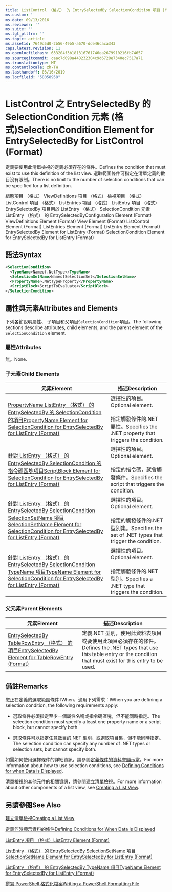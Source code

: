 ```yaml
---
title: ListControl （格式） 的 EntrySelectedBy SelectionCondition 項目 |Microsoft Docs
ms.custom: ''
ms.date: 09/13/2016
ms.reviewer: ''
ms.suite: ''
ms.tgt_pltfrm: ''
ms.topic: article
ms.assetid: 7649d5d0-2b56-49b5-a670-dde46caca343
caps.latest.revision: 11
ms.openlocfilehash: 633204f3b181316761746ea2679910216fb74657
ms.sourcegitcommit: caac7d098a448232304c9d6728e7340ec7517a71
ms.translationtype: MT
ms.contentlocale: zh-TW
ms.lasthandoff: 03/16/2019
ms.locfileid: "58058958"
---
```

# <a name="selectioncondition-element-for-entryselectedby-for-listcontrol-format"></a><span data-ttu-id="d96be-102">ListControl 之 EntrySelectedBy 的 SelectionCondition 元素 (格式)</span><span class="sxs-lookup"><span data-stu-id="d96be-102">SelectionCondition Element for EntrySelectedBy for ListControl (Format)</span></span>

<span data-ttu-id="d96be-103">定義要使用此清單檢視的定義必須存在的條件。</span><span class="sxs-lookup"><span data-stu-id="d96be-103">Defines the condition that must exist to use this definition of the list view.</span></span> <span data-ttu-id="d96be-104">選取範圍條件可指定在清單定義的數目沒有限制。</span><span class="sxs-lookup"><span data-stu-id="d96be-104">There is no limit to the number of selection conditions that can be specified for a list definition.</span></span>

<span data-ttu-id="d96be-105">組態項目 （格式） ViewDefinitions 項目 （格式） 檢視項目 （格式） ListControl 項目 （格式） ListEntries 項目 （格式） ListEntry 項目 （格式） EntrySelectedBy 項目用於 ListEntry （格式） SelectionCondition 元素ListEntry （格式） 的 EntrySelectedBy</span><span class="sxs-lookup"><span data-stu-id="d96be-105">Configuration Element (Format) ViewDefinitions Element (Format) View Element (Format) ListControl Element (Format) ListEntries Element (Format) ListEntry Element (Format) EntrySelectedBy Element for ListEntry (Format) SelectionCondition Element for EntrySelectedBy for ListEntry (Format)</span></span>

## <a name="syntax"></a><span data-ttu-id="d96be-106">語法</span><span class="sxs-lookup"><span data-stu-id="d96be-106">Syntax</span></span>

```xml
<SelectionCondition>
  <TypeName>Nameof.NetType</TypeName>
  <SelectionSetName>NameofSelectionSet</SelectionSetName>
  <PropertyName>.NetTypeProperty</PropertyName>
  <ScriptBlock>ScriptToEvaluate</ScriptBlock>
</SelectionCondition>
```

## <a name="attributes-and-elements"></a><span data-ttu-id="d96be-107">屬性與元素</span><span class="sxs-lookup"><span data-stu-id="d96be-107">Attributes and Elements</span></span>

<span data-ttu-id="d96be-108">下列各節說明屬性、 子項目和父項目`SelectionCondition`項目。</span><span class="sxs-lookup"><span data-stu-id="d96be-108">The following sections describe attributes, child elements, and the parent element of the `SelectionCondition` element.</span></span>

### <a name="attributes"></a><span data-ttu-id="d96be-109">屬性</span><span class="sxs-lookup"><span data-stu-id="d96be-109">Attributes</span></span>

<span data-ttu-id="d96be-110">無。</span><span class="sxs-lookup"><span data-stu-id="d96be-110">None.</span></span>

### <a name="child-elements"></a><span data-ttu-id="d96be-111">子元素</span><span class="sxs-lookup"><span data-stu-id="d96be-111">Child Elements</span></span>

|<span data-ttu-id="d96be-112">元素</span><span class="sxs-lookup"><span data-stu-id="d96be-112">Element</span></span>|<span data-ttu-id="d96be-113">描述</span><span class="sxs-lookup"><span data-stu-id="d96be-113">Description</span></span>|
|-------------|-----------------|
|[<span data-ttu-id="d96be-114">PropertyName ListEntry （格式） 的 EntrySelectedBy 的 SelectionCondition 的項目</span><span class="sxs-lookup"><span data-stu-id="d96be-114">PropertyName Element for SelectionCondition for EntrySelectedBy for ListEntry (Format)</span></span>](./propertyname-element-for-selectioncondition-for-entryselectedby-for-listcontrol-format.md)|<span data-ttu-id="d96be-115">選擇性的項目。</span><span class="sxs-lookup"><span data-stu-id="d96be-115">Optional element.</span></span><br /><br /> <span data-ttu-id="d96be-116">指定觸發條件的.NET 屬性。</span><span class="sxs-lookup"><span data-stu-id="d96be-116">Specifies the .NET property that triggers the condition.</span></span>|
|[<span data-ttu-id="d96be-117">針對 ListEntry （格式） 的 EntrySelectedBy SelectionCondition 的指令碼區塊項目</span><span class="sxs-lookup"><span data-stu-id="d96be-117">ScriptBlock Element for SelectionCondition for EntrySelectedBy for ListEntry (Format)</span></span>](./scriptblock-element-for-selectioncondition-for-entryselectedby-for-listcontrol-format.md)|<span data-ttu-id="d96be-118">選擇性的項目。</span><span class="sxs-lookup"><span data-stu-id="d96be-118">Optional element.</span></span><br /><br /> <span data-ttu-id="d96be-119">指定的指令碼，就會觸發條件。</span><span class="sxs-lookup"><span data-stu-id="d96be-119">Specifies the script that triggers the condition.</span></span>|
|[<span data-ttu-id="d96be-120">針對 ListEntry （格式） 的 EntrySelectedBy SelectionCondition SelectionSetName 項目</span><span class="sxs-lookup"><span data-stu-id="d96be-120">SelectionSetName Element for SelectionCondition for EntrySelectedBy for ListEntry (Format)</span></span>](./selectionsetname-element-for-selectioncondition-for-entryselectedby-for-listentry-format.md)|<span data-ttu-id="d96be-121">選擇性的項目。</span><span class="sxs-lookup"><span data-stu-id="d96be-121">Optional element.</span></span><br /><br /> <span data-ttu-id="d96be-122">指定的觸發條件的.NET 型別集。</span><span class="sxs-lookup"><span data-stu-id="d96be-122">Specifies the set of .NET types that trigger the condition.</span></span>|
|[<span data-ttu-id="d96be-123">針對 ListEntry （格式） 的 EntrySelectedBy SelectionCondition TypeName 項目</span><span class="sxs-lookup"><span data-stu-id="d96be-123">TypeName Element for SelectionCondition for EntrySelectedBy for ListEntry (Format)</span></span>](./typename-element-for-selectioncondition-for-entryselectedby-for-listcontrol-format.md)|<span data-ttu-id="d96be-124">選擇性的項目。</span><span class="sxs-lookup"><span data-stu-id="d96be-124">Optional element.</span></span><br /><br /> <span data-ttu-id="d96be-125">指定觸發條件的.NET 型別。</span><span class="sxs-lookup"><span data-stu-id="d96be-125">Specifies a .NET type that triggers the condition.</span></span>|

### <a name="parent-elements"></a><span data-ttu-id="d96be-126">父元素</span><span class="sxs-lookup"><span data-stu-id="d96be-126">Parent Elements</span></span>

|<span data-ttu-id="d96be-127">元素</span><span class="sxs-lookup"><span data-stu-id="d96be-127">Element</span></span>|<span data-ttu-id="d96be-128">描述</span><span class="sxs-lookup"><span data-stu-id="d96be-128">Description</span></span>|
|-------------|-----------------|
|[<span data-ttu-id="d96be-129">EntrySelectedBy TableRowEntry （格式） 的項目</span><span class="sxs-lookup"><span data-stu-id="d96be-129">EntrySelectedBy Element for TableRowEntry (Format)</span></span>](./entryselectedby-element-for-tablerowentry-for-tablecontrol-format.md)|<span data-ttu-id="d96be-130">定義.NET 型別，使用此資料表項目或要使用此項目必須存在的條件。</span><span class="sxs-lookup"><span data-stu-id="d96be-130">Defines the .NET types that use this table entry or the condition that must exist for this entry to be used.</span></span>|

## <a name="remarks"></a><span data-ttu-id="d96be-131">備註</span><span class="sxs-lookup"><span data-stu-id="d96be-131">Remarks</span></span>

<span data-ttu-id="d96be-132">您正在定義的選取範圍條件 lWhen，適用下列需求：</span><span class="sxs-lookup"><span data-stu-id="d96be-132">lWhen you are defining a selection condition, the following requirements apply:</span></span>

- <span data-ttu-id="d96be-133">選取條件必須指定至少一個屬性名稱或指令碼區塊，但不能同時指定。</span><span class="sxs-lookup"><span data-stu-id="d96be-133">The selection condition must specify a least one property name or a script block, but cannot specify both.</span></span>

- <span data-ttu-id="d96be-134">選取條件可以指定任意數目的.NET 型別，或選取項目集，但不能同時指定。</span><span class="sxs-lookup"><span data-stu-id="d96be-134">The selection condition can specify any number of .NET types or selection sets, but cannot specify both.</span></span>

<span data-ttu-id="d96be-135">如需如何使用選擇條件的詳細資訊，請參閱[定義條件的資料會顯示當](./defining-conditions-for-displaying-data.md)。</span><span class="sxs-lookup"><span data-stu-id="d96be-135">For more information about how to use selection conditions, see [Defining Conditions for when Data is Displayed](./defining-conditions-for-displaying-data.md).</span></span>

<span data-ttu-id="d96be-136">清單檢視的其他元件的相關資訊，請參閱[建立清單檢視](./creating-a-list-view.md)。</span><span class="sxs-lookup"><span data-stu-id="d96be-136">For more information about other components of a list view, see [Creating a List View](./creating-a-list-view.md).</span></span>

## <a name="see-also"></a><span data-ttu-id="d96be-137">另請參閱</span><span class="sxs-lookup"><span data-stu-id="d96be-137">See Also</span></span>

[<span data-ttu-id="d96be-138">建立清單檢視</span><span class="sxs-lookup"><span data-stu-id="d96be-138">Creating a List View</span></span>](./creating-a-list-view.md)

[<span data-ttu-id="d96be-139">定義何時顯示資料的條件</span><span class="sxs-lookup"><span data-stu-id="d96be-139">Defining Conditions for When Data Is Displayed</span></span>](./defining-conditions-for-displaying-data.md)

[<span data-ttu-id="d96be-140">ListEntry 項目 （格式）</span><span class="sxs-lookup"><span data-stu-id="d96be-140">ListEntry Element (Format)</span></span>](./listentry-element-for-listcontrol-format.md)

[<span data-ttu-id="d96be-141">ListEntry （格式） 的 EntrySelectedBy SelectionSetName 項目</span><span class="sxs-lookup"><span data-stu-id="d96be-141">SelectionSetName Element for EntrySelectedBy for ListEntry (Format)</span></span>](./selectionsetname-element-for-entryselectedby-for-listcontrol-format.md)

[<span data-ttu-id="d96be-142">ListEntry （格式） 的 EntrySelectedBy TypeName 項目</span><span class="sxs-lookup"><span data-stu-id="d96be-142">TypeName Element for EntrySelectedBy for ListEntry (Format)</span></span>](http://msdn.microsoft.com/en-us/fcd4daa6-f3fd-43f7-a468-03c582d34533)

[<span data-ttu-id="d96be-143">撰寫 PowerShell 格式化檔案</span><span class="sxs-lookup"><span data-stu-id="d96be-143">Writing a PowerShell Formatting File</span></span>](./writing-a-powershell-formatting-file.md)
